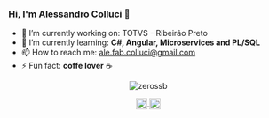 ### Hi, I'm Alessandro Colluci 👋

- 🔭 I’m currently working on: TOTVS - Ribeirão Preto
- 🌱 I’m currently learning: **C#, Angular, Microservices and PL/SQL**
- 📫 How to reach me: ale.fab.colluci@gmail.com
- ⚡ Fun fact: **coffe lover** :coffee:

<p align="center">
  <img src="https://github-readme-stats.vercel.app/api?username=alecoll0x01&show_icons=true" alt="zerossb" />
</p>

<p align="center">
  <a href="https://twitter.com/KpiroTT0" target="blank">
    <img align="center" src="https://cdn.jsdelivr.net/npm/simple-icons@3.0.1/icons/twitter.svg" alt="hynzhw" height="20" width="20" />
  </a>
  <a href="hlinkedin.com/in/alessandro-fabiano-colluci-04853a193" target="blank">
    <img align="center" src="https://cdn.jsdelivr.net/npm/simple-icons@3.0.1/icons/linkedin.svg" alt="ghaynesh" height="20" width="20" />
  </a>
</p>
